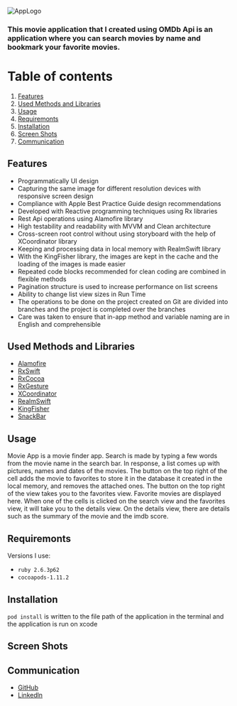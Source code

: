![AppLogo](https://user-images.githubusercontent.com/75203610/139675724-40d8567f-ff03-4c9f-9855-40501e412ca1.jpg)
### This movie application that I created using OMDb Api is an application where you can search movies by name and bookmark your favorite movies.

# Table of contents
1. [Features](#Features)
2. [Used Methods and Libraries](#UsedMethodsandLibraries)
4. [Usage](#Usage)
5. [Requiremonts](#Requiremonts)
6. [Installation](#Installation)
7. [Screen Shots](#ScreenShots)
8. [Communication](#Communication)

## Features<a name="Features"></a>
- Programmatically UI design
- Capturing the same image for different resolution devices with responsive screen design
- Compliance with Apple Best Practice Guide design recommendations
- Developed with Reactive programming techniques using Rx libraries
- Rest Api operations using Alamofire library
- High testability and readability with MVVM and Clean architecture
- Cross-screen root control without using storyboard with the help of XCoordinator library
- Keeping and processing data in local memory with RealmSwift library
- With the KingFisher library, the images are kept in the cache and the loading of the images is made easier
- Repeated code blocks recommended for clean coding are combined in flexible methods
- Pagination structure is used to increase performance on list screens
- Ability to change list view sizes in Run Time
- The operations to be done on the project created on Git are divided into branches and the project is completed over the branches
- Care was taken to ensure that in-app method and variable naming are in English and comprehensible

## Used Methods and Libraries <a name="UsedMethodsandLibraries"></a>
- [Alamofire](https://github.com/Alamofire/Alamofire)
- [RxSwift](https://github.com/ReactiveX/RxSwift)
- [RxCocoa](https://github.com/ReactiveX/RxSwift/tree/main/RxCocoa)
- [RxGesture](https://github.com/RxSwiftCommunity/RxGesture)
- [XCoordinator](https://github.com/quickbirdstudios/XCoordinator)
- [RealmSwift](https://github.com/realm/realm-cocoa)
- [KingFisher](https://github.com/onevcat/Kingfisher)
- [SnackBar](https://github.com/ahmedAlmasri/SnackBar.swift)
 
## Usage <a name="Usage"></a>
Movie App is a movie finder app. Search is made by typing a few words from the movie name in the search bar. In response, a list comes up with pictures, names and dates of the movies. The button on the top right of the cell adds the movie to favorites to store it in the database it created in the local memory, and removes the attached ones. The button on the top right of the view takes you to the favorites view. Favorite movies are displayed here. When one of the cells is clicked on the search view and the favorites view, it will take you to the details view. On the details view, there are details such as the summary of the movie and the imdb score.

## Requiremonts <a name="Requiremonts"></a>
Versions I use:
- `ruby 2.6.3p62`
- `cocoapods-1.11.2` 

## Installation <a name="Installation"></a>
`pod install` is written to the file path of the application in the terminal and the application is run on xcode


## Screen Shots <a name="ScreenShots"></a>

## Communication <a name="Communication"></a>
- [GitHub](https://github.com/SaniyeToy)
- [Linkedln](https://www.linkedin.com/in/saniye-toy/)


